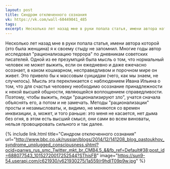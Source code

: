 ```yaml
---
layout: post
title: Синдром отключенного сознания
vk: https://vk.com/wall-60449041_485
tags: 
excerpt: Несколько лет назад мне в руки попала статья, имени автора которой (это была женщина) я к своему стыду не запомнил. Многие годы автор исследовал "рационализацию террора" по дневникам советских писателей. Одной из ее презумпций была мысль о том, что...
---
```

Несколько лет назад мне в руки попала статья, имени автора которой (это была женщина) я к своему стыду не запомнил. Многие годы автор исследовал "рационализацию террора" по дневникам советских писателей. Одной из ее презумпций была мысль о том, что нормальный человек не может выжить, если он ежедневно и даже ежечасно осознает, в каком кошмарном, несправедливом и порочном мире он живет. Это привело бы к массовым суицидам (чего, как мы знаем, не случилось). Мысль эта перекликается с наблюдением Ивана Ильина о том, что для счастья человеку необходимо осознание принадлежности к некой высшей общности, являющейся воплощением справедливости. Поэтому, чтобы выжить, люди "рационализируют зло", учатся сначала объяснять его, а потом и не замечать. Методы "рационализации" просты и незамысловаты, и, видимо, не меняются со времен инквизиции, а, может, и того раньше: это меня не касается, нет дыма без огня, в этом есть высший смысл, они сами во всем виноваты, нельзя провоцировать сильного и так далее.

{% include link.html title="Синдром отключенного сознания" url="http://www.bbc.co.uk/russian/blogs/2014/12/141208_blog_pastoukhov_syndrome_unplugged_consciousness.shtml?ocid=panws_rus_smc_Twitter_mkt_br_CMB4.5_&&fb_ref=Default#38;post_id=688077543_10152720017252544?SThisFB" image="https://sun9-54.userapi.com/c621930/v621930275/1a559/r9hdIT09p9w.jpg" %}